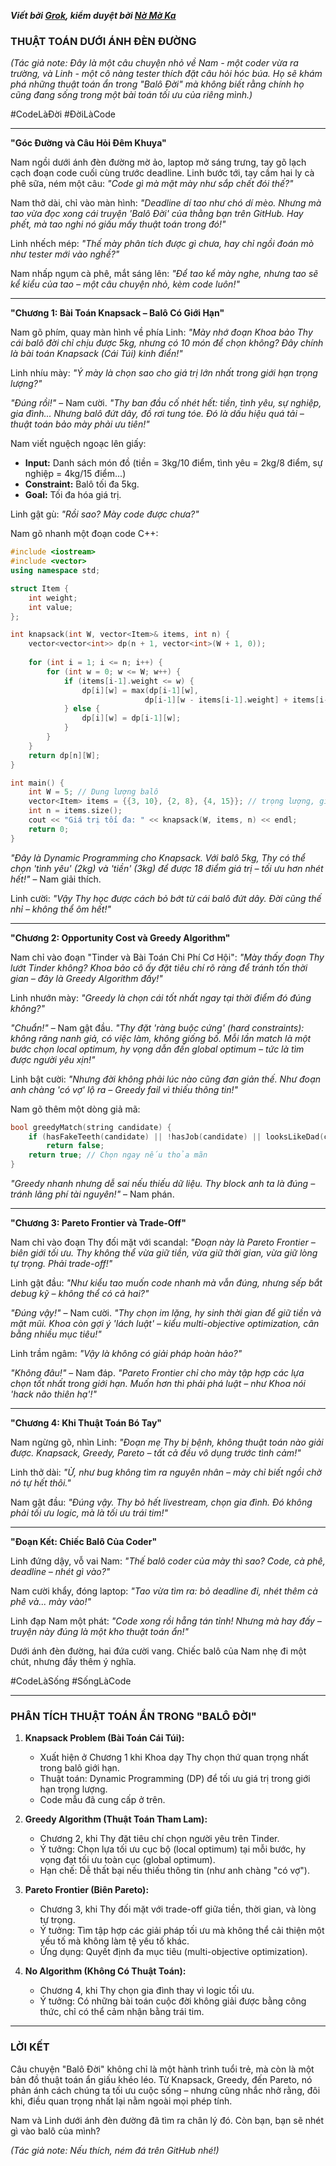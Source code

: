 ***Viết bởi [Grok](https://grok.com/), kiểm duyệt bởi [Nờ Mờ Ka](https://github.com/nguyenminhkhoi2009/)***

### THUẬT TOÁN DƯỚI ÁNH ĐÈN ĐƯỜNG

*(Tác giả note: Đây là một câu chuyện nhỏ về Nam - một coder vừa ra trường, và Linh - một cô nàng tester thích đặt câu hỏi hóc búa. Họ sẽ khám phá những thuật toán ẩn trong "Balô Đời" mà không biết rằng chính họ cũng đang sống trong một bài toán tối ưu của riêng mình.)*

#CodeLàĐời #ĐờiLàCode  

---

**"Góc Đường và Câu Hỏi Đêm Khuya"**

Nam ngồi dưới ánh đèn đường mờ ảo, laptop mở sáng trưng, tay gõ lạch cạch đoạn code cuối cùng trước deadline. Linh bước tới, tay cầm hai ly cà phê sữa, ném một câu: *"Code gì mà mặt mày như sắp chết đói thế?"*  

Nam thở dài, chỉ vào màn hình: *"Deadline dí tao như chó dí mèo. Nhưng mà tao vừa đọc xong cái truyện 'Balô Đời' của thằng bạn trên GitHub. Hay phết, mà tao nghi nó giấu mấy thuật toán trong đó!"*  

Linh nhếch mép: *"Thế mày phân tích được gì chưa, hay chỉ ngồi đoán mò như tester mới vào nghề?"*  

Nam nhấp ngụm cà phê, mắt sáng lên: *"Để tao kể mày nghe, nhưng tao sẽ kể kiểu của tao – một câu chuyện nhỏ, kèm code luôn!"*  

---

**"Chương 1: Bài Toán Knapsack – Balô Có Giới Hạn"**

Nam gõ phím, quay màn hình về phía Linh: *"Mày nhớ đoạn Khoa bảo Thy cái balô đời chỉ chịu được 5kg, nhưng có 10 món để chọn không? Đây chính là bài toán Knapsack (Cái Túi) kinh điển!"*  

Linh nhíu mày: *"Ý mày là chọn sao cho giá trị lớn nhất trong giới hạn trọng lượng?"*  

*"Đúng rồi!"* – Nam cười. *"Thy ban đầu cố nhét hết: tiền, tình yêu, sự nghiệp, gia đình... Nhưng balô đứt dây, đồ rơi tung tóe. Đó là dấu hiệu quá tải – thuật toán bảo mày phải ưu tiên!"*  

Nam viết nguệch ngoạc lên giấy:  
- **Input:** Danh sách món đồ (tiền = 3kg/10 điểm, tình yêu = 2kg/8 điểm, sự nghiệp = 4kg/15 điểm...)  
- **Constraint:** Balô tối đa 5kg.  
- **Goal:** Tối đa hóa giá trị.  

Linh gật gù: *"Rồi sao? Mày code được chưa?"*  

Nam gõ nhanh một đoạn code C++:  

```cpp
#include <iostream>
#include <vector>
using namespace std;

struct Item {
    int weight;
    int value;
};

int knapsack(int W, vector<Item>& items, int n) {
    vector<vector<int>> dp(n + 1, vector<int>(W + 1, 0));
    
    for (int i = 1; i <= n; i++) {
        for (int w = 0; w <= W; w++) {
            if (items[i-1].weight <= w) {
                dp[i][w] = max(dp[i-1][w], 
                              dp[i-1][w - items[i-1].weight] + items[i-1].value);
            } else {
                dp[i][w] = dp[i-1][w];
            }
        }
    }
    return dp[n][W];
}

int main() {
    int W = 5; // Dung lượng balô
    vector<Item> items = {{3, 10}, {2, 8}, {4, 15}}; // trọng lượng, giá trị
    int n = items.size();
    cout << "Giá trị tối đa: " << knapsack(W, items, n) << endl;
    return 0;
}
```

*"Đây là Dynamic Programming cho Knapsack. Với balô 5kg, Thy có thể chọn 'tình yêu' (2kg) và 'tiền' (3kg) để được 18 điểm giá trị – tối ưu hơn nhét hết!"* – Nam giải thích.  

Linh cười: *"Vậy Thy học được cách bỏ bớt từ cái balô đứt dây. Đời cũng thế nhỉ – không thể ôm hết!"*  

---

**"Chương 2: Opportunity Cost và Greedy Algorithm"**

Nam chỉ vào đoạn "Tinder và Bài Toán Chi Phí Cơ Hội": *"Mày thấy đoạn Thy lướt Tinder không? Khoa bảo cô ấy đặt tiêu chí rõ ràng để tránh tốn thời gian – đây là Greedy Algorithm đấy!"*  

Linh nhướn mày: *"Greedy là chọn cái tốt nhất ngay tại thời điểm đó đúng không?"*  

*"Chuẩn!"* – Nam gật đầu. *"Thy đặt 'ràng buộc cứng' (hard constraints): không răng nanh giả, có việc làm, không giống bố. Mỗi lần match là một bước chọn local optimum, hy vọng dẫn đến global optimum – tức là tìm được người yêu xịn!"*  

Linh bật cười: *"Nhưng đời không phải lúc nào cũng đơn giản thế. Như đoạn anh chàng 'có vợ' lộ ra – Greedy fail vì thiếu thông tin!"*  

Nam gõ thêm một dòng giả mã:  
```cpp
bool greedyMatch(string candidate) {
    if (hasFakeTeeth(candidate) || !hasJob(candidate) || looksLikeDad(candidate)) 
        return false;
    return true; // Chọn ngay nếu thỏa mãn
}
```

*"Greedy nhanh nhưng dễ sai nếu thiếu dữ liệu. Thy block anh ta là đúng – tránh lãng phí tài nguyên!"* – Nam phán.  

---

**"Chương 3: Pareto Frontier và Trade-Off"**

Nam chỉ vào đoạn Thy đối mặt với scandal: *"Đoạn này là Pareto Frontier – biên giới tối ưu. Thy không thể vừa giữ tiền, vừa giữ thời gian, vừa giữ lòng tự trọng. Phải trade-off!"*  

Linh gật đầu: *"Như kiểu tao muốn code nhanh mà vẫn đúng, nhưng sếp bắt debug kỹ – không thể có cả hai?"*  

*"Đúng vậy!"* – Nam cười. *"Thy chọn im lặng, hy sinh thời gian để giữ tiền và mặt mũi. Khoa còn gợi ý 'lách luật' – kiểu multi-objective optimization, cân bằng nhiều mục tiêu!"*  

Linh trầm ngâm: *"Vậy là không có giải pháp hoàn hảo?"*  

*"Không đâu!"* – Nam đáp. *"Pareto Frontier chỉ cho mày tập hợp các lựa chọn tốt nhất trong giới hạn. Muốn hơn thì phải phá luật – như Khoa nói 'hack não thiên hạ'!"*  

---

**"Chương 4: Khi Thuật Toán Bó Tay"**

Nam ngừng gõ, nhìn Linh: *"Đoạn mẹ Thy bị bệnh, không thuật toán nào giải được. Knapsack, Greedy, Pareto – tất cả đều vô dụng trước tình cảm!"*  

Linh thở dài: *"Ừ, như bug không tìm ra nguyên nhân – mày chỉ biết ngồi chờ nó tự hết thôi."*  

Nam gật đầu: *"Đúng vậy. Thy bỏ hết livestream, chọn gia đình. Đó không phải tối ưu logic, mà là tối ưu trái tim!"*  

---

**"Đoạn Kết: Chiếc Balô Của Coder"**

Linh đứng dậy, vỗ vai Nam: *"Thế balô coder của mày thì sao? Code, cà phê, deadline – nhét gì vào?"*  

Nam cười khẩy, đóng laptop: *"Tao vừa tìm ra: bỏ deadline đi, nhét thêm cà phê và... mày vào!"*  

Linh đạp Nam một phát: *"Code xong rồi hẵng tán tỉnh! Nhưng mà hay đấy – truyện này đúng là một kho thuật toán ẩn!"*  

Dưới ánh đèn đường, hai đứa cười vang. Chiếc balô của Nam nhẹ đi một chút, nhưng đầy thêm ý nghĩa.

#CodeLàSống #SốngLàCode  

---

### **PHÂN TÍCH THUẬT TOÁN ẨN TRONG "BALÔ ĐỜI"**

1. **Knapsack Problem (Bài Toán Cái Túi):**  
   - Xuất hiện ở Chương 1 khi Khoa dạy Thy chọn thứ quan trọng nhất trong balô giới hạn.  
   - Thuật toán: Dynamic Programming (DP) để tối ưu giá trị trong giới hạn trọng lượng.  
   - Code mẫu đã cung cấp ở trên.

2. **Greedy Algorithm (Thuật Toán Tham Lam):**  
   - Chương 2, khi Thy đặt tiêu chí chọn người yêu trên Tinder.  
   - Ý tưởng: Chọn lựa tối ưu cục bộ (local optimum) tại mỗi bước, hy vọng đạt tối ưu toàn cục (global optimum).  
   - Hạn chế: Dễ thất bại nếu thiếu thông tin (như anh chàng "có vợ").

3. **Pareto Frontier (Biên Pareto):**  
   - Chương 3, khi Thy đối mặt với trade-off giữa tiền, thời gian, và lòng tự trọng.  
   - Ý tưởng: Tìm tập hợp các giải pháp tối ưu mà không thể cải thiện một yếu tố mà không làm tệ yếu tố khác.  
   - Ứng dụng: Quyết định đa mục tiêu (multi-objective optimization).

4. **No Algorithm (Không Có Thuật Toán):**  
   - Chương 4, khi Thy chọn gia đình thay vì logic tối ưu.  
   - Ý tưởng: Có những bài toán cuộc đời không giải được bằng công thức, chỉ có thể cảm nhận bằng trái tim.

---

### **LỜI KẾT**
Câu chuyện "Balô Đời" không chỉ là một hành trình tuổi trẻ, mà còn là một bản đồ thuật toán ẩn giấu khéo léo. Từ Knapsack, Greedy, đến Pareto, nó phản ánh cách chúng ta tối ưu cuộc sống – nhưng cũng nhắc nhở rằng, đôi khi, điều quan trọng nhất lại nằm ngoài mọi phép tính.

Nam và Linh dưới ánh đèn đường đã tìm ra chân lý đó. Còn bạn, bạn sẽ nhét gì vào balô của mình?  

*(Tác giả note: Nếu thích, ném đá trên GitHub nhé!)*